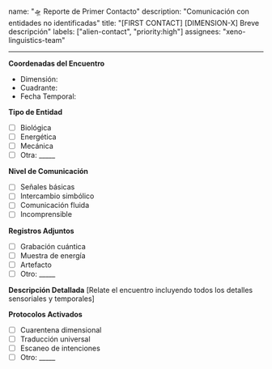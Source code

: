 name: "🛸 Reporte de Primer Contacto"
description: "Comunicación con entidades no identificadas"
title: "[FIRST CONTACT] [DIMENSION-X] Breve descripción"
labels: ["alien-contact", "priority:high"]
assignees: "xeno-linguistics-team"

---

**Coordenadas del Encuentro**
- Dimensión: 
- Cuadrante: 
- Fecha Temporal: 

**Tipo de Entidad**
- [ ] Biológica
- [ ] Energética  
- [ ] Mecánica
- [ ] Otra: _____

**Nivel de Comunicación**
- [ ] Señales básicas
- [ ] Intercambio simbólico
- [ ] Comunicación fluida
- [ ] Incomprensible

**Registros Adjuntos**
- [ ] Grabación cuántica
- [ ] Muestra de energía
- [ ] Artefacto
- [ ] Otro: _____

**Descripción Detallada**
[Relate el encuentro incluyendo todos los detalles sensoriales y temporales]

**Protocolos Activados**
- [ ] Cuarentena dimensional
- [ ] Traducción universal
- [ ] Escaneo de intenciones
- [ ] Otro: _____
